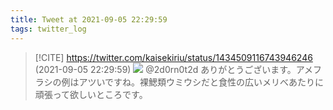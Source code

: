 ```yaml
---
title: Tweet at 2021-09-05 22:29:59
tags: twitter_log
---
```


> [!CITE] https://twitter.com/kaisekiriu/status/1434509116743946246 (2021-09-05 22:29:59)
> ![](https://twitter.com/kaisekiriu/status/1434509116743946246)
> @2d0rn0t2d ありがとうございます。アメフラシの例はアツいですね。裸鰓類ウミウシだと食性の広いメリべあたりに頑張って欲しいところです。
